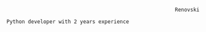```
                                                       Renovski
```

`Python developer with 2 years experience`

